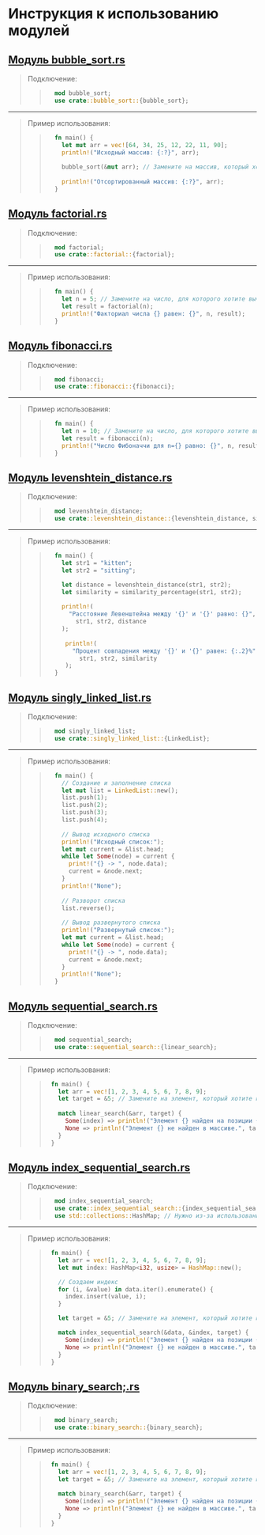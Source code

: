 # Инструкция к использованию модулей

## [Модуль bubble_sort.rs](https://github.com/KaRaKurT1/Rust_Algorithms_Modules/blob/main/bubble_sort.rs)
> Подключение:
> > ```rust
> >   mod bubble_sort;
> >   use crate::bubble_sort::{bubble_sort};
> >  ```
***
> Пример использования:
> > ```rust
> >   fn main() {
> >     let mut arr = vec![64, 34, 25, 12, 22, 11, 90];
> >     println!("Исходный массив: {:?}", arr);
> >         
> >     bubble_sort(&mut arr); // Замените на массив, который хотите отсортировать
> >           
> >     println!("Отсортированный массив: {:?}", arr);
> >   }
> > ```

## [Модуль factorial.rs](https://github.com/KaRaKurT1/Rust_Algorithms_Modules/blob/main/factorial.rs)

> Подключение:
> > ```rust
> >   mod factorial;
> >   use crate::factorial::{factorial};
> >```
***
> Пример использования:
> > ```rust
> >   fn main() {
> >     let n = 5; // Замените на число, для которого хотите вычислить факториал
> >     let result = factorial(n);
> >     println!("Факториал числа {} равен: {}", n, result);
> >   }
> > ```

## [Модуль fibonacci.rs](https://github.com/KaRaKurT1/Rust_Algorithms_Modules/blob/main/fibonacci.rs)

> Подключение:
> > ```rust
> >   mod fibonacci;
> >   use crate::fibonacci::{fibonacci};
> > ```
***
> Пример использования:
> > ```rust
> >   fn main() {
> >     let n = 10; // Замените на число, для которого хотите вычислить число Фибоначчи
> >     let result = fibonacci(n);
> >     println!("Число Фибоначчи для n={} равно: {}", n, result);
> >   }
> > ```

## [Модуль levenshtein_distance.rs](https://github.com/KaRaKurT1/Rust_Algorithms_Modules/blob/main/levenshtein_distance.rs)

> Подключение:
> > ```rust
> >   mod levenshtein_distance;
> >   use crate::levenshtein_distance::{levenshtein_distance, similarity_percentage};
> > ```
***
> Пример использования:
> > ```rust
> >   fn main() {
> >     let str1 = "kitten";
> >     let str2 = "sitting";
> >
> >     let distance = levenshtein_distance(str1, str2);
> >     let similarity = similarity_percentage(str1, str2);
> >    
> >     println!(
> >       "Расстояние Левенштейна между '{}' и '{}' равно: {}",
> >         str1, str2, distance
> >     );
> >    
> >      println!(
> >        "Процент совпадения между '{}' и '{}' равен: {:.2}%",
> >          str1, str2, similarity
> >      );
> >   }
> > ```
## [Модуль singly_linked_list.rs](https://github.com/KaRaKurT1/Rust_Algorithms_Modules/blob/main/singly_linked_list.rs)

> Подключение:
> > ```rust
> >   mod singly_linked_list;
> >   use crate::singly_linked_list::{LinkedList};
> > ```
***
> Пример использования:
> > ```rust
> >   fn main() {
> >     // Создание и заполнение списка
> >     let mut list = LinkedList::new();
> >     list.push(1);
> >     list.push(2);
> >     list.push(3);
> >     list.push(4);
> >      
> >     // Вывод исходного списка
> >     println!("Исходный список:");
> >     let mut current = &list.head;
> >     while let Some(node) = current {
> >       print!("{} -> ", node.data);
> >       current = &node.next;
> >     }
> >     println!("None");
> >      
> >     // Разворот списка
> >     list.reverse();
> >      
> >     // Вывод развернутого списка
> >     println!("Развернутый список:");
> >     let mut current = &list.head;
> >     while let Some(node) = current {
> >       print!("{} -> ", node.data);
> >       current = &node.next;
> >     }
> >     println!("None");
> >   }
> > ```

## [Модуль sequential_search.rs](https://github.com/KaRaKurT1/Rust_Algorithms_Modules/blob/main/sequential_search.rs)

> Подключение:
> > ```rust
> >   mod sequential_search;
> >   use crate::sequential_search::{linear_search};
> > ```
***
> Пример использования:
> > ```rust
> >  fn main() {
> >    let arr = vec![1, 2, 3, 4, 5, 6, 7, 8, 9];
> >    let target = &5; // Замените на элемент, который хотите найти
> >  
> >    match linear_search(&arr, target) {
> >      Some(index) => println!("Элемент {} найден на позиции {}.", target, index),
> >      None => println!("Элемент {} не найден в массиве.", target),
> >    }
> >  }
> > ```

## [Модуль index_sequential_search.rs](https://github.com/KaRaKurT1/Rust_Algorithms_Modules/blob/main/index_sequential_search.rs)

> Подключение:
> > ```rust
> >   mod index_sequential_search;
> >   use crate::index_sequential_search::{index_sequential_search};
> >   use std::collections::HashMap; // Нужно из-за использования хэш-таблицы
> > ```
***
> Пример использования:
> > ```rust
> >  fn main() {
> >    let arr = vec![1, 2, 3, 4, 5, 6, 7, 8, 9];
> >    let mut index: HashMap<i32, usize> = HashMap::new();
> > 
> >    // Создаем индекс
> >    for (i, &value) in data.iter().enumerate() {
> >      index.insert(value, i);
> >    }
> >
> >    let target = &5; // Замените на элемент, который хотите найти
> >
> >    match index_sequential_search(&data, &index, target) {
> >      Some(index) => println!("Элемент {} найден на позиции {}.", target, index),
> >      None => println!("Элемент {} не найден в массиве.", target),
> >    }
> >  }
> > ```

## [Модуль binary_search;.rs](https://github.com/KaRaKurT1/Rust_Algorithms_Modules/blob/main/binary_search.rs)

> Подключение:
> > ```rust
> >   mod binary_search;
> >   use crate::binary_search::{binary_search}; 
> > ```
***
> Пример использования:
> > ```rust
> >  fn main() {
> >    let arr = vec![1, 2, 3, 4, 5, 6, 7, 8, 9];
> >    let target = &5; // Замените на элемент, который хотите найти
> >  
> >    match binary_search(&arr, target) {
> >      Some(index) => println!("Элемент {} найден на позиции {}.", target, index),
> >      None => println!("Элемент {} не найден в массиве.", target),
> >    }
> >  }
> > ```  


